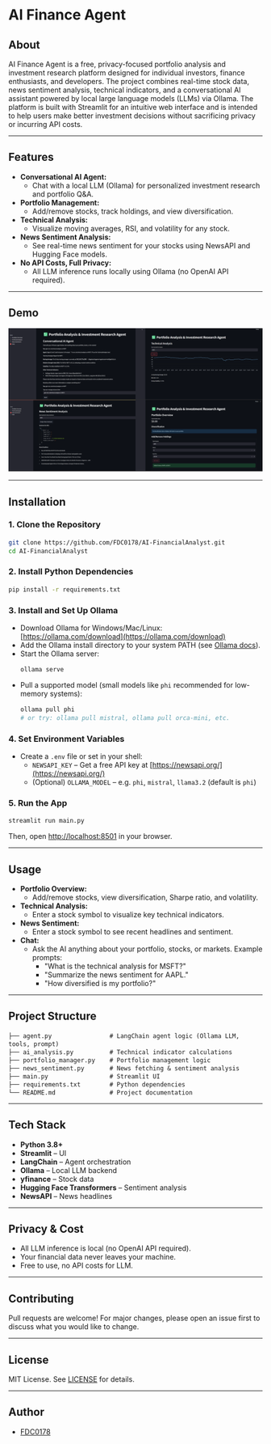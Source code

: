 # AI Finance Agent

## About

AI Finance Agent is a free, privacy-focused portfolio analysis and investment research platform designed for individual investors, finance enthusiasts, and developers. The project combines real-time stock data, news sentiment analysis, technical indicators, and a conversational AI assistant powered by local large language models (LLMs) via Ollama. The platform is built with Streamlit for an intuitive web interface and is intended to help users make better investment decisions without sacrificing privacy or incurring API costs.

---

## Features

- **Conversational AI Agent:**
  - Chat with a local LLM (Ollama) for personalized investment research and portfolio Q&A.
- **Portfolio Management:**
  - Add/remove stocks, track holdings, and view diversification.
- **Technical Analysis:**
  - Visualize moving averages, RSI, and volatility for any stock.
- **News Sentiment Analysis:**
  - See real-time news sentiment for your stocks using NewsAPI and Hugging Face models.
- **No API Costs, Full Privacy:**
  - All LLM inference runs locally using Ollama (no OpenAI API required).

---

## Demo

![Dashboard Screenshot](demo_screenshot.png)

---

## Installation

### 1. **Clone the Repository**
```bash
git clone https://github.com/FDC0178/AI-FinancialAnalyst.git
cd AI-FinancialAnalyst
```

### 2. **Install Python Dependencies**
```bash
pip install -r requirements.txt
```

### 3. **Install and Set Up Ollama**
- Download Ollama for Windows/Mac/Linux: [https://ollama.com/download](https://ollama.com/download)
- Add the Ollama install directory to your system PATH (see [Ollama docs](https://github.com/jmorganca/ollama)).
- Start the Ollama server:
  ```bash
  ollama serve
  ```
- Pull a supported model (small models like `phi` recommended for low-memory systems):
  ```bash
  ollama pull phi
  # or try: ollama pull mistral, ollama pull orca-mini, etc.
  ```

### 4. **Set Environment Variables**
- Create a `.env` file or set in your shell:
  - `NEWSAPI_KEY` – Get a free API key at [https://newsapi.org/](https://newsapi.org/)
  - (Optional) `OLLAMA_MODEL` – e.g. `phi`, `mistral`, `llama3.2` (default is `phi`)

### 5. **Run the App**
```bash
streamlit run main.py
```
Then, open [http://localhost:8501](http://localhost:8501) in your browser.

---

## Usage
- **Portfolio Overview:**
  - Add/remove stocks, view diversification, Sharpe ratio, and volatility.
- **Technical Analysis:**
  - Enter a stock symbol to visualize key technical indicators.
- **News Sentiment:**
  - Enter a stock symbol to see recent headlines and sentiment.
- **Chat:**
  - Ask the AI anything about your portfolio, stocks, or markets. Example prompts:
    - "What is the technical analysis for MSFT?"
    - "Summarize the news sentiment for AAPL."
    - "How diversified is my portfolio?"

---

## Project Structure
```
├── agent.py                # LangChain agent logic (Ollama LLM, tools, prompt)
├── ai_analysis.py          # Technical indicator calculations
├── portfolio_manager.py    # Portfolio management logic
├── news_sentiment.py       # News fetching & sentiment analysis
├── main.py                 # Streamlit UI
├── requirements.txt        # Python dependencies
└── README.md               # Project documentation
```

---

## Tech Stack
- **Python 3.8+**
- **Streamlit** – UI
- **LangChain** – Agent orchestration
- **Ollama** – Local LLM backend
- **yfinance** – Stock data
- **Hugging Face Transformers** – Sentiment analysis
- **NewsAPI** – News headlines

---

## Privacy & Cost
- All LLM inference is local (no OpenAI API required).
- Your financial data never leaves your machine.
- Free to use, no API costs for LLM.

---

## Contributing
Pull requests are welcome! For major changes, please open an issue first to discuss what you would like to change.

---

## License
MIT License. See [LICENSE](LICENSE) for details.

---

## Author
- [FDC0178](https://github.com/FDC0178)


